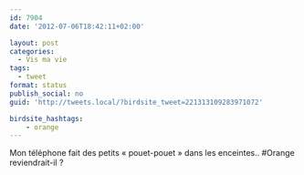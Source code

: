 ```yaml
---
id: 7904
date: '2012-07-06T18:42:11+02:00'

layout: post
categories:
  - Vis ma vie
tags:
  - tweet
format: status
publish_social: no
guid: 'http://tweets.local/?birdsite_tweet=221313109283971072'

birdsite_hashtags:
    - orange
---
```


Mon téléphone fait des petits « pouet-pouet » dans les enceintes.. #Orange reviendrait-il ?
